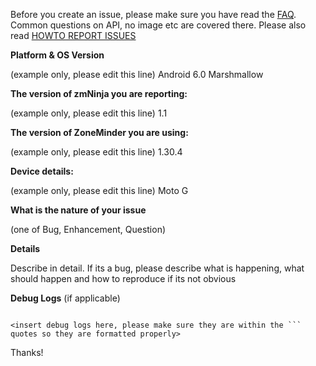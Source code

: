 Before you create an issue, please make sure you have read the [FAQ](https://github.com/pliablepixels/zmNinja/wiki/FAQ). Common questions on API, no image etc are covered there. Please also read [HOWTO REPORT ISSUES](https://github.com/pliablepixels/zmNinja/wiki/FAQ#how-to-report-errors)



**Platform & OS Version**

(example only, please edit this line) Android 6.0 Marshmallow

**The version of zmNinja you are reporting:**

(example only, please edit this line) 1.1

**The version of ZoneMinder you are using:**

(example only, please edit this line) 1.30.4

**Device details:**

(example only, please edit this line) Moto G

**What is the nature of your issue**

(one of Bug, Enhancement, Question)

**Details**

Describe in detail. If its a bug, please describe what is happening, what should happen and how to reproduce if its not obvious

**Debug Logs** (if applicable)
```

<insert debug logs here, please make sure they are within the ``` quotes so they are formatted properly>

```

Thanks!
